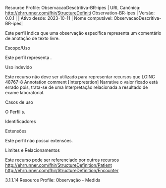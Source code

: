 Resource Profile: ObservacaoDesctritiva-BR-ipes
| URL Canônica: http://ehrrunner.com/fhir/StructureDefiniti
Observation-BR-ipes | Versão: 0.0.1 |
| Ativo desde: 
2023-10-11          | Nome computável: ObservacaoDescritiva-BR-ipes|



Este perfil indica que uma observação específica representa um comentário de anotação de texto livre.

Escopo/Uso

Este perfil representa .​

Uso indevido

Este recurso não deve ser utilizado para representar recursos que LOINC 48767-8 Annotation comment [Interpretation] Narrative  o valor fixado está errado pois, trata-se de uma Interpretação relacionada a resultado de exame laboratorial.

Casos de uso

O Perfil s.

Identificadores

Extensões

Este perfil não possui extensões.

Limites e Relacionamentos

Este recurso pode ser referenciado por outros recursos http://ehrrunner.com/fhir/StructureDefinition/Patient http://ehrrunner.com/fhir/StructureDefinition/Encounter 

 

3.1.1.14 Resource Profile: Observação - Medida